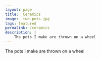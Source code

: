 ```yaml
---
layout: page
title:  Ceramics
image:  two-pots.jpg
tags: featured
permalink: /ceramics
description: |
    The pots I make are thrown on a wheel
---
```

The pots I make are thrown on a wheel
